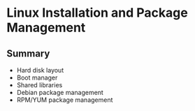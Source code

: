 Linux Installation and Package Management
=========================================

Summary
-------

- Hard disk layout
- Boot manager
- Shared libraries
- Debian package management
- RPM/YUM package management
